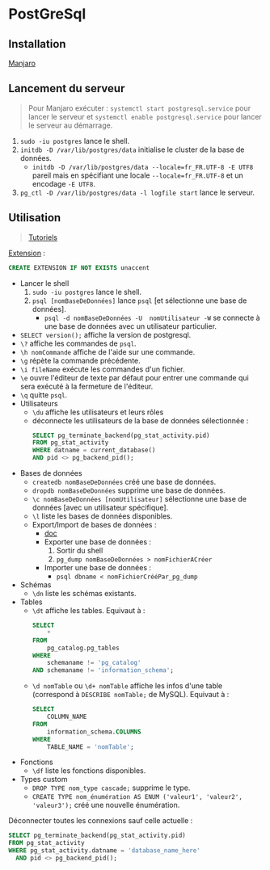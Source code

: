 # PostGreSql

## Installation

[Manjaro](https://wiki.archlinux.org/index.php/PostgreSQL)

## Lancement du serveur

> Pour Manjaro exécuter : `systemctl start postgresql.service` pour lancer le serveur et `systemctl enable postgresql.service` pour lancer le serveur au démarrage.

1. `sudo -iu postgres` lance le shell.
2. `initdb -D /var/lib/postgres/data` initialise le cluster de la base de données.
    * `initdb -D /var/lib/postgres/data --locale=fr_FR.UTF-8 -E UTF8` pareil mais en spécifiant une locale `--locale=fr_FR.UTF-8` et un encodage `-E UTF8`.
3. `pg_ctl -D /var/lib/postgres/data -l logfile start` lance le serveur.

## Utilisation

> [Tutoriels](http://www.postgresqltutorial.com/)

[Extension](https://www.postgresql.org/docs/13/sql-createextension.html) :

```SQL
CREATE EXTENSION IF NOT EXISTS unaccent
```

* Lancer le shell
    1. `sudo -iu postgres` lance le shell.
    1. `psql [nomBaseDeDonnées]` lance `psql` [et sélectionne une base de données].
        * `psql -d nomBaseDeDonnées -U  nomUtilisateur -W` se connecte à une base de données avec un utilisateur particulier.
* `SELECT version();` affiche la version de postgresql.
* `\?` affiche les commandes de `psql`.
* `\h nomCommande` affiche de l'aide sur une commande.
* `\g` répète la commande précédente.
* `\i fileName` exécute les commandes d'un fichier.
* `\e` ouvre l'éditeur de texte par défaut pour entrer une commande qui sera exécuté à la fermeture de l'éditeur.
* `\q` quitte `psql`.
* Utilisateurs
    * `\du` affiche les utilisateurs et leurs rôles
    * déconnecte les utilisateurs de la base de données sélectionnée :
        ```SQL
        SELECT pg_terminate_backend(pg_stat_activity.pid)
        FROM pg_stat_activity
        WHERE datname = current_database()
        AND pid <> pg_backend_pid();
        ```
* Bases de données
    * `createdb nomBaseDeDonnées` créé une base de données.
    * `dropdb nomBaseDeDonnées` supprime une base de données.
    * `\c nomBaseDeDonnées [nomUtilisateur]` sélectionne une base de données [avec un utilisateur spécifique].
    * `\l` liste les bases de données disponibles.
    * Export/Import de bases de données :
        * [doc](https://www.postgresql.org/docs/9.1/backup-dump.html)
        * Exporter une base de données :
            1. Sortir du shell
            2. `pg_dump nomBaseDeDonnées > nomFichierACréer`
        * Importer une base de données :
            * `psql dbname < nomFichierCrééPar_pg_dump`
* Schémas
    * `\dn` liste les schémas existants.
* Tables
    * `\dt` affiche les tables. Equivaut à :
        ```sql
        SELECT
            *
        FROM
            pg_catalog.pg_tables
        WHERE
            schemaname != 'pg_catalog'
        AND schemaname != 'information_schema';
        ```
    * `\d nomTable` ou `\d+ nomTable` affiche les infos d'une table (correspond à `DESCRIBE nomTable;` de MySQL). Equivaut à :
        ```sql
        SELECT
            COLUMN_NAME
        FROM
            information_schema.COLUMNS
        WHERE
            TABLE_NAME = 'nomTable';
        ```
* Fonctions
    * `\df` liste les fonctions disponibles.
* Types custom
    * `DROP TYPE nom_type cascade;` supprime le type.
    * `CREATE TYPE nom_énumération AS ENUM ('valeur1', 'valeur2', 'valeur3');` créé une nouvelle énumération.

Déconnecter toutes les connexions sauf celle actuelle :

```sql
SELECT pg_terminate_backend(pg_stat_activity.pid)
FROM pg_stat_activity
WHERE pg_stat_activity.datname = 'database_name_here'
  AND pid <> pg_backend_pid();
```